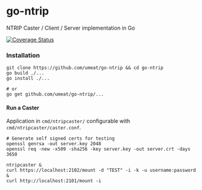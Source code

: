 # go-ntrip
NTRIP Caster / Client / Server implementation in Go

[![Coverage Status](https://coveralls.io/repos/github/umeat/go-ntrip/badge.svg?branch=master)](https://coveralls.io/github/umeat/go-ntrip?branch=master)

### Installation
```
git clone https://github.com/umeat/go-ntrip && cd go-ntrip
go build ./...
go install ./...

# or
go get github.com/umeat/go-ntrip/...
```

#### Run a Caster 
Application in `cmd/ntripcaster/` configurable with `cmd/ntripcaster/caster.conf`.

```
# Generate self signed certs for testing
openssl genrsa -out server.key 2048
openssl req -new -x509 -sha256 -key server.key -out server.crt -days 3650

ntripcaster &
curl https://localhost:2102/mount -d "TEST" -i -k -u username:password &
curl http://localhost:2101/mount -i
```
